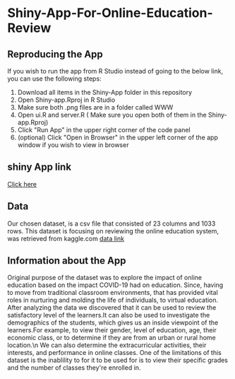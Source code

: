 # Shiny-App-For-Online-Education-Review

## Reproducing the App
If you wish to run the app from R Studio instead of going to the below link, you can use the following steps:
1. Download all items in the Shiny-App folder in this repository
2. Open Shiny-app.Rproj in R Studio
3. Make sure both .png files are in a folder called WWW
4. Open ui.R and server.R ( Make sure you open both of them in the Shiny-app.Rproj)
5. Click "Run App" in the upper right corner of the code panel
6. (optional) Click "Open in Browser" in the upper left corner of the app window if you wish to view in browser

## shiny App link 
[Click here](https://johg5f-abhijith-chigurupati.shinyapps.io/Online_Education_Review/?_ga=2.50206502.1434378381.1651526430-2121356209.1648505804)

## Data
Our chosen dataset, is a csv file that consisted of 23 columns and 1033 rows. This dataset is focusing on reviewing the online education system, was retrieved from kaggle.com
[data link](https://www.kaggle.com/datasets/sujaradha/online-education-system-review?select=ONLINE+EDUCATION+SYSTEM+REVIEW.csv)

## Information about the App
Original purpose of the dataset was to explore the impact of online education based on the impact COVID-19 had on education. Since, having to move from traditional classroom environments, that has provided vital roles in nurturing and molding the life of individuals, to virtual education. After analyzing the data we discovered that it can be used to review the satisfactory level of the learners.It can also be used to investigate the demographics of the students, which gives us an inside viewpoint of the learners.For example, to view their gender, level of education, age, their economic class, or to determine if they are from an urban or rural home location.\n
We can also determine the extracurricular activities, their interests, and performance in online classes. One of the limitations of this dataset is the inablility to for it to be used for is to view their specific grades and the number of classes they're enrolled in.



